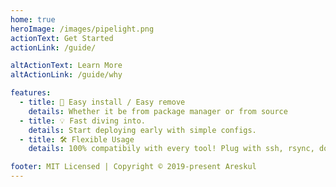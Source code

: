 ```yaml
---
home: true
heroImage: /images/pipelight.png
actionText: Get Started
actionLink: /guide/

altActionText: Learn More
altActionLink: /guide/why

features:
  - title: 🤯 Easy install / Easy remove
    details: Whether it be from package manager or from source
  - title: 💡 Fast diving into.
    details: Start deploying early with simple configs.
  - title: 🛠️ Flexible Usage
    details: 100% compatibily with every tool! Plug with ssh, rsync, docker, kubernetes and much more...

footer: MIT Licensed | Copyright © 2019-present Areskul
---
```

